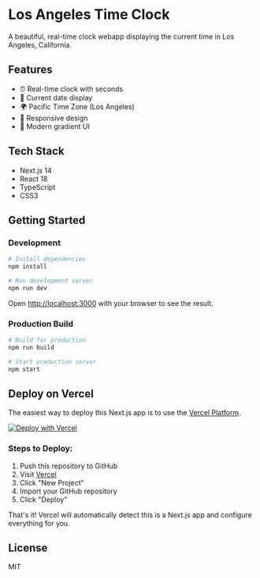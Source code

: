 # Los Angeles Time Clock

A beautiful, real-time clock webapp displaying the current time in Los Angeles, California.

## Features

- ⏰ Real-time clock with seconds
- 📅 Current date display
- 🌍 Pacific Time Zone (Los Angeles)
- 📱 Responsive design
- 🎨 Modern gradient UI

## Tech Stack

- Next.js 14
- React 18
- TypeScript
- CSS3

## Getting Started

### Development

```bash
# Install dependencies
npm install

# Run development server
npm run dev
```

Open [http://localhost:3000](http://localhost:3000) with your browser to see the result.

### Production Build

```bash
# Build for production
npm run build

# Start production server
npm start
```

## Deploy on Vercel

The easiest way to deploy this Next.js app is to use the [Vercel Platform](https://vercel.com/new).

[![Deploy with Vercel](https://vercel.com/button)](https://vercel.com/new/clone?repository-url=https://github.com/billsusanto/test-repo-v2)

### Steps to Deploy:

1. Push this repository to GitHub
2. Visit [Vercel](https://vercel.com)
3. Click "New Project"
4. Import your GitHub repository
5. Click "Deploy"

That's it! Vercel will automatically detect this is a Next.js app and configure everything for you.

## License

MIT

